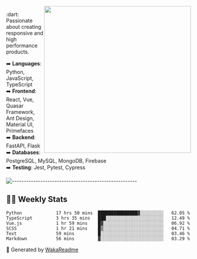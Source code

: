 <img src="https://github-readme-stats.vercel.app/api?username=iguit0&show_icons=true&include_all_commits=true&count_private=true&theme=dracula" min-width="400px" max-width="400px" width="400px" align="right" />

<p align="left"> 
  :dart: Passionate about creating responsive and high performance products.
</p>

<p align="left">
  ➡️ <strong>Languages</strong>: Python, JavaScript, TypeScript<br>
  ➡️ <strong>Frontend</strong>: React, Vue, Quasar Framework, Ant Design, Material UI, Primefaces<br>
  ➡️ <strong>Backend</strong>: FastAPI, Flask<br>
  ➡️ <strong>Databases</strong>: PostgreSQL, MySQL, MongoDB, Firebase<br>
  ➡️ <strong>Testing</strong>: Jest, Pytest, Cypress<br>
</p>

![-----------------------------------------------------](https://raw.githubusercontent.com/andreasbm/readme/master/assets/lines/vintage.png)

## :man_technologist: Weekly Stats
<!--START_SECTION:waka-->

```text
Python             17 hrs 50 mins  ███████████████▓░░░░░░░░░   62.05 %
TypeScript         3 hrs 35 mins   ███░░░░░░░░░░░░░░░░░░░░░░   12.49 %
Vue.js             1 hr 59 mins    █▓░░░░░░░░░░░░░░░░░░░░░░░   06.92 %
SCSS               1 hr 21 mins    █▒░░░░░░░░░░░░░░░░░░░░░░░   04.71 %
Text               59 mins         █░░░░░░░░░░░░░░░░░░░░░░░░   03.46 %
Markdown           56 mins         ▓░░░░░░░░░░░░░░░░░░░░░░░░   03.29 %
```

<!--END_SECTION:waka-->

🚀 Generated by [WakaReadme](https://github.com/athul/waka-readme)
